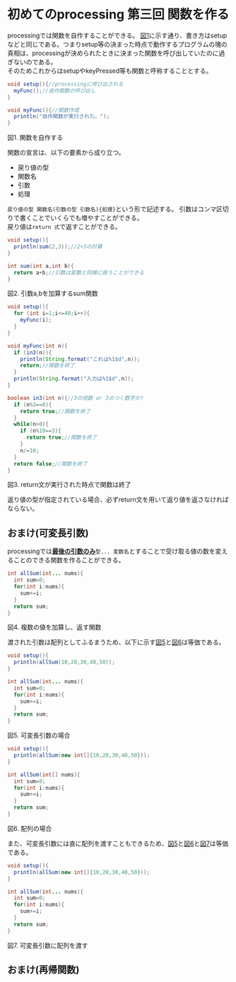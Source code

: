 # 初めてのprocessing 第三回 関数を作る
processingでは関数を自作することができる。
[図1](#図1)に示す通り、書き方はsetupなどと同じである。つまりsetup等の決まった時点で動作するプログラムの塊の真相は、processingが決められたときに決まった関数を呼び出していたのに過ぎないのである。  
そのためこれからはsetupやkeyPressed等も関数と呼称することとする。

<div id="図1"></div>

```java
void setup(){//processingに呼び出される
  myFunc();//自作関数の呼び出し
}

void myFunc(){//関数作成
  println("自作関数が実行された。");
}
```
図1. 関数を自作する

関数の宣言は、以下の要素から成り立つ。
* 戻り値の型
* 関数名
* 引数
* 処理

`戻り値の型 関数名(引数の型 引数名){処理}`という形で記述する。
引数はコンマ区切りで書くことでいくらでも増やすことができる。  
戻り値は`return 式`で返すことができる。

<div id="図2"></div>

```java
void setup(){
  println(sum(2,3));//2+3の計算
}

int sum(int a,int b){
  return a+b;//引数は変数と同様に扱うことができる
}
```
図2. 引数a,bを加算するsum関数

<div id="図3"></div>

```java
void setup(){
  for (int i=1;i<=40;i++){
    myFunc(i);
  }
}

void myFunc(int n){
  if (in3(n)){
    println(String.format("これは%1$d",n));
    return;//関数を終了
  }
  println(String.format("入力は%1$d",n));
}

boolean in3(int n){//3の倍数 or 3のつく数字か?
  if (n%3==0){
    return true;//関数を終了
  }
  while(n>0){
    if (n%10==3){
      return true;//関数を終了
    }
    n/=10;
  }
  return false;//関数を終了
}
```
図3. return文が実行された時点で関数は終了

返り値の型が指定されている場合、必ずreturn文を用いて返り値を返さなければならない。

## おまけ(可変長引数)
processingでは<u>**最後の引数のみ**</u>`型... 変数名`とすることで受け取る値の数を変えることのできる関数を作ることができる。

<div id="図4"></div>

```java
int allSum(int... nums){
  int sum=0;
  for(int i:nums){
    sum+=i;
  }
  return sum;
}
```
図4. 複数の値を加算し、返す関数

渡された引数は配列としてふるまうため、以下に示す[図5](#図5)と[図6](#図6)は等価である。

<div id="図5"></div>

```java
void setup(){
  println(allSum(10,20,30,40,50));
}

int allSum(int... nums){
  int sum=0;
  for(int i:nums){
    sum+=i;
  }
  return sum;
}
```
図5. 可変長引数の場合

<div id="図6"></div>

```java
void setup(){
  println(allSum(new int[]{10,20,30,40,50}));
}

int allSum(int[] nums){
  int sum=0;
  for(int i:nums){
    sum+=i;
  }
  return sum;
}
```
図6. 配列の場合

また、可変長引数には直に配列を渡すこともできるため、[図5](#図5)と[図6](#図6)と[図7](#図7)は等価である。

<div id="図7"></div>

```java
void setup(){
  println(allSum(new int[]{10,20,30,40,50}));
}

int allSum(int... nums){
  int sum=0;
  for(int i:nums){
    sum+=i;
  }
  return sum;
}
```
図7. 可変長引数に配列を渡す

## おまけ(再帰関数)
